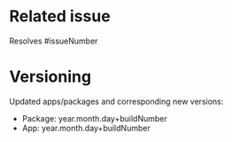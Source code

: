 # Related issue
Resolves #issueNumber

# Versioning
Updated apps/packages and corresponding new versions:
- Package: year.month.day+buildNumber
- App: year.month.day+buildNumber
